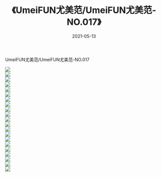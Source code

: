 ﻿---
layout: post
title:  《UmeiFUN尤美范/UmeiFUN尤美范-NO.017》
date:   2021-05-13
img: http://pic.660000.xyz/1:/网络美图/2021/UmeiFUN尤美范/UmeiFUN尤美范-NO.017/000.jpg
categories: [美女, 清纯, 唯美]
---

UmeiFUN尤美范/UmeiFUN尤美范-NO.017

 ![](http://pic.660000.xyz/1:/网络美图/2021/UmeiFUN尤美范/UmeiFUN尤美范-NO.017/001.jpg) <br>![](http://pic.660000.xyz/1:/网络美图/2021/UmeiFUN尤美范/UmeiFUN尤美范-NO.017/002.jpg) <br>![](http://pic.660000.xyz/1:/网络美图/2021/UmeiFUN尤美范/UmeiFUN尤美范-NO.017/003.jpg) <br>![](http://pic.660000.xyz/1:/网络美图/2021/UmeiFUN尤美范/UmeiFUN尤美范-NO.017/004.jpg) <br>![](http://pic.660000.xyz/1:/网络美图/2021/UmeiFUN尤美范/UmeiFUN尤美范-NO.017/005.jpg) <br>![](http://pic.660000.xyz/1:/网络美图/2021/UmeiFUN尤美范/UmeiFUN尤美范-NO.017/006.jpg) <br>![](http://pic.660000.xyz/1:/网络美图/2021/UmeiFUN尤美范/UmeiFUN尤美范-NO.017/007.jpg) <br>![](http://pic.660000.xyz/1:/网络美图/2021/UmeiFUN尤美范/UmeiFUN尤美范-NO.017/008.jpg) <br>![](http://pic.660000.xyz/1:/网络美图/2021/UmeiFUN尤美范/UmeiFUN尤美范-NO.017/009.jpg) <br>![](http://pic.660000.xyz/1:/网络美图/2021/UmeiFUN尤美范/UmeiFUN尤美范-NO.017/010.jpg) <br>![](http://pic.660000.xyz/1:/网络美图/2021/UmeiFUN尤美范/UmeiFUN尤美范-NO.017/011.jpg) <br>![](http://pic.660000.xyz/1:/网络美图/2021/UmeiFUN尤美范/UmeiFUN尤美范-NO.017/012.jpg) <br>![](http://pic.660000.xyz/1:/网络美图/2021/UmeiFUN尤美范/UmeiFUN尤美范-NO.017/013.jpg) <br>![](http://pic.660000.xyz/1:/网络美图/2021/UmeiFUN尤美范/UmeiFUN尤美范-NO.017/014.jpg) <br>![](http://pic.660000.xyz/1:/网络美图/2021/UmeiFUN尤美范/UmeiFUN尤美范-NO.017/015.jpg) <br>![](http://pic.660000.xyz/1:/网络美图/2021/UmeiFUN尤美范/UmeiFUN尤美范-NO.017/016.jpg) <br>![](http://pic.660000.xyz/1:/网络美图/2021/UmeiFUN尤美范/UmeiFUN尤美范-NO.017/017.jpg) <br>![](http://pic.660000.xyz/1:/网络美图/2021/UmeiFUN尤美范/UmeiFUN尤美范-NO.017/018.jpg) <br>![](http://pic.660000.xyz/1:/网络美图/2021/UmeiFUN尤美范/UmeiFUN尤美范-NO.017/019.jpg) <br>![](http://pic.660000.xyz/1:/网络美图/2021/UmeiFUN尤美范/UmeiFUN尤美范-NO.017/020.jpg) <br>![](http://pic.660000.xyz/1:/网络美图/2021/UmeiFUN尤美范/UmeiFUN尤美范-NO.017/021.jpg) <br>